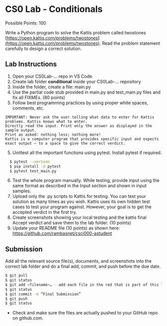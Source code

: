 # CS0 Lab - Conditionals

Possible Points: 100

Write a Python program to solve the Kattis problem called twostones [https://open.kattis.com/problems/twostones](https://open.kattis.com/problems/twostones). Read the problem statement carefully to design a correct solution.

## Lab Instructions

1. Open your CS0Lab-... repo in VS Code
2. Create lab folder **conditional** inside your CS0Lab-... repository
3. Inside the folder, create a file: main.py
4. Use the partial code stub provided in main.py and test_main.py files and fix all FIXMEs. (80 points)
5. Follow best programming practices by using proper white spaces, comments, etc.

```note
IMPORTANT: Never ask the user telling what data to enter for Kattis problems. Kattis knows what to enter. 
Directly read the input. Print only the answer as displayed in the sample output. 
Print as asked: nothing less; nothing more!
Kattis is a computer program that provides specific input and expects exact output – to a space to give the correct verdict.
```

5. Unittest all the important functions using pytest. Install pytest if required.

```bash
  $ pytest --version
  $ pip install -U pytest
  $ pytest test_main.py
```

6. Test the whole program manually. While testing, provide input using the same format as described in the Input section and shown in input samples.
7. Upload only the .py scripts to Kattis for testing. You can test your solution as many times as you wish. Kattis uses its own hidden test cases to test your program against. However, your goal is to get the accepted verdict in the first try.
8. Create screenshots showing your local testing and the kattis final Accept verdict and save them to the lab folder. (10 points)
9. Update your README file (10 points) as shown here: https://github.com/rambasnet/csci000-astudent

## Submission

Add all the relevant source file(s), documents, and screenshots into the correct lab folder and do a final add, commit, and push before the due date.

```bash
$ git pull
$ git status
$ git add <filename>… - add each file in the red that is part of this lab
$ git status
$ git commit -m “Final Submission”
$ git push
$ git status
```

- Check and make sure the files are actually pushed to your GitHub repo on github.com.
